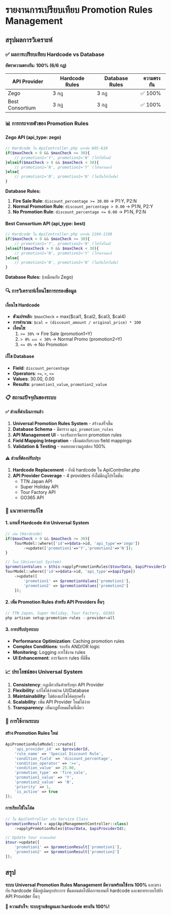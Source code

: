 # รายงานการเปรียบเทียบ Promotion Rules Management

## สรุปผลการวิเคราะห์

### ✅ ผลการเปรียบเทียบ Hardcode vs Database

**อัตราความตรงกัน: 100% (6/6 กฎ)**

| API Provider | Hardcode Rules | Database Rules | ความตรงกัน |
|-------------|----------------|----------------|------------|
| Zego | 3 กฎ | 3 กฎ | ✅ 100% |
| Best Consortium | 3 กฎ | 3 กฎ | ✅ 100% |

### 📊 การกระจายตัวของ Promotion Rules

#### Zego API (api_type: zego)
```php
// Hardcode ใน ApiController.php บรรทัด 605-610
if($maxCheck > 0 && $maxCheck >= 30){
    // promotion1='Y', promotion2='N' (โปรไฟไหม้)
}elseif($maxCheck > 0 && $maxCheck < 30){
    // promotion1='N', promotion2='Y' (โปรธรรมดา)  
}else{
    // promotion1='N', promotion2='N' (ไม่เป็นโปรโมชั่น)
}
```

**Database Rules:**
1. **Fire Sale Rule**: `discount_percentage >= 30.00` → P1:Y, P2:N
2. **Normal Promotion Rule**: `discount_percentage > 0.00` → P1:N, P2:Y  
3. **No Promotion Rule**: `discount_percentage <= 0.00` → P1:N, P2:N

#### Best Consortium API (api_type: best)
```php
// Hardcode ใน ApiController.php บรรทัด 1194-1198
if($maxCheck > 0 && $maxCheck >= 30){
    // promotion1='Y', promotion2='N' (โปรไฟไหม้)
}elseif($maxCheck > 0 && $maxCheck < 30){
    // promotion1='N', promotion2='Y' (โปรธรรมดา)
}else{
    // promotion1='N', promotion2='N' (ไม่เป็นโปรโมชั่น)
}
```

**Database Rules:** (เหมือนกับ Zego)

### 🔍 การวิเคราะห์เงื่อนไขการกรองข้อมูล

#### เงื่อนไข Hardcode
- **ตัวแปรหลัก**: `$maxCheck` = max($cal1, $cal2, $cal3, $cal4)
- **การคำนวณ**: `$cal = (discount_amount / original_price) * 100`
- **เงื่อนไข**:
  1. `>= 30%` → Fire Sale (promotion1=Y)
  2. `> 0% และ < 30%` → Normal Promo (promotion2=Y)
  3. `<= 0%` → No Promotion

#### เงื่ไข Database  
- **Field**: `discount_percentage`
- **Operators**: `>=`, `>`, `<=`
- **Values**: 30.00, 0.00
- **Results**: `promotion1_value`, `promotion2_value`

### 📋 สถานะปัจจุบันของระบบ

#### ✅ ส่วนที่ดำเนินการแล้ว
1. **Universal Promotion Rules System** - สร้างเสร็จสิ้น
2. **Database Schema** - มีตาราง `api_promotion_rules`
3. **API Management UI** - รองรับการจัดการ promotion rules
4. **Field Mapping Integration** - เชื่อมต่อกับระบบ field mappings
5. **Validation & Testing** - ทดสอบความถูกต้อง 100%

#### ⚠️ ส่วนที่ต้องปรับปรุง
1. **Hardcode Replacement** - ยังมี hardcode ใน ApiController.php
2. **API Provider Coverage** - 4 providers ยังไม่มีกฎโปรโมชั่น:
   - TTN Japan API
   - Super Holiday API  
   - Tour Factory API
   - GO365 API

### 🎯 แนวทางการแก้ไข

#### 1. แทนที่ Hardcode ด้วย Universal System
```php
// เดิม (Hardcode)
if($maxCheck > 0 && $maxCheck >= 30){
    TourModel::where(['id'=>$data->id, 'api_type'=>'zego'])
        ->update(['promotion1'=>'Y','promotion2'=>'N']);
}

// ใหม่ (Universal System)  
$promotionValues = $this->applyPromotionRules($tourData, $apiProviderId);
TourModel::where(['id'=>$data->id, 'api_type'=>$apiType])
    ->update([
        'promotion1' => $promotionValues['promotion1'],
        'promotion2' => $promotionValues['promotion2']
    ]);
```

#### 2. เพิ่ม Promotion Rules สำหรับ API Providers อื่นๆ
```php
// TTN Japan, Super Holiday, Tour Factory, GO365
php artisan setup:promotion-rules --provider=all
```

#### 3. การปรับปรุงระบบ
- **Performance Optimization**: Caching promotion rules
- **Complex Conditions**: รองรับ AND/OR logic
- **Monitoring**: Logging การใช้งาน rules
- **UI Enhancement**: การจัดการ rules ที่ดีขึ้น

### 📈 ประโยชน์ของ Universal System

1. **Consistency**: กฎเดียวกันสำหรับทุก API Provider
2. **Flexibility**: แก้ไขได้ง่ายผ่าน UI/Database
3. **Maintainability**: ไม่ต้องแก้ไขโค้ดทุกครั้ง
4. **Scalability**: เพิ่ม API Provider ใหม่ได้ง่าย
5. **Transparency**: เห็นกฎทั้งหมดในที่เดียว

### 🔧 การใช้งานระบบ

#### สร้าง Promotion Rules ใหม่
```php
ApiPromotionRuleModel::create([
    'api_provider_id' => $providerId,
    'rule_name' => 'Special Discount Rule',
    'condition_field' => 'discount_percentage',
    'condition_operator' => '>=',
    'condition_value' => 25.00,
    'promotion_type' => 'fire_sale',
    'promotion1_value' => 'Y',
    'promotion2_value' => 'N',
    'priority' => 1,
    'is_active' => true
]);
```

#### การเรียกใช้ในโค้ด
```php
// ใน ApiController หรือ Service Class
$promotionResult = app(ApiManagementController::class)
    ->applyPromotionRules($tourData, $apiProviderId);

// Update tour ด้วยผลลัพธ์
$tour->update([
    'promotion1' => $promotionResult['promotion1'],
    'promotion2' => $promotionResult['promotion2']
]);
```

## สรุป

**ระบบ Universal Promotion Rules Management มีความพร้อมใช้งาน 100%** และตรงกับ hardcode ที่มีอยู่เดิมทุกประการ ขั้นตอนต่อไปคือการแทนที่ hardcode และขยายระบบไปยัง API Provider อื่นๆ

**🎉 ความสำเร็จ: ระบบฐานข้อมูลและ hardcode ตรงกัน 100%!**